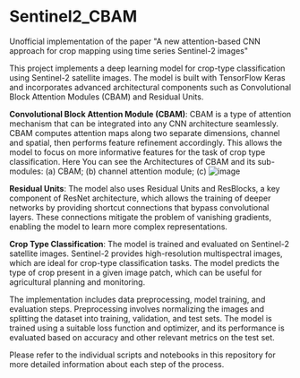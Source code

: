 # Sentinel2_CBAM
Unofficial implementation of the paper "A new attention-based CNN approach for crop mapping using time series Sentinel-2 images"

This project implements a deep learning model for crop-type classification using Sentinel-2 satellite images. The model is built with TensorFlow Keras and incorporates advanced architectural components such as Convolutional Block Attention Modules (CBAM) and Residual Units.

**Convolutional Block Attention Module (CBAM)**: CBAM is a type of attention mechanism that can be integrated into any CNN architecture seamlessly. CBAM computes attention maps along two separate dimensions, channel and spatial, then performs feature refinement accordingly. This allows the model to focus on more informative features for the task of crop type classification.
Here You can see the Architectures of CBAM and its sub-modules: (a) CBAM; (b) channel attention module; (c)
![image](https://github.com/Hooman1996/Sentinel2_CBAM/assets/67710406/99ac6c7a-8949-42e3-bac7-26f151c23dcc)

**Residual Units**: The model also uses Residual Units and ResBlocks, a key component of ResNet architecture, which allows the training of deeper networks by providing shortcut connections that bypass convolutional layers. These connections mitigate the problem of vanishing gradients, enabling the model to learn more complex representations.

**Crop Type Classification**: The model is trained and evaluated on Sentinel-2 satellite images. Sentinel-2 provides high-resolution multispectral images, which are ideal for crop-type classification tasks. The model predicts the type of crop present in a given image patch, which can be useful for agricultural planning and monitoring.

The implementation includes data preprocessing, model training, and evaluation steps. Preprocessing involves normalizing the images and splitting the dataset into training, validation, and test sets. The model is trained using a suitable loss function and optimizer, and its performance is evaluated based on accuracy and other relevant metrics on the test set.

Please refer to the individual scripts and notebooks in this repository for more detailed information about each step of the process.
```

